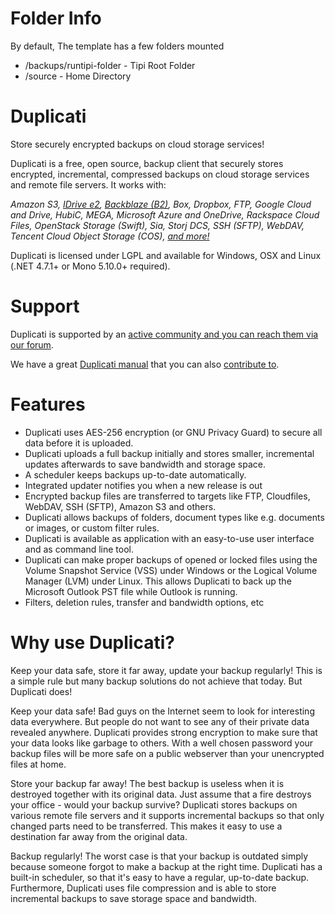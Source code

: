 # Folder Info

By default, The template has a few folders mounted

- /backups/runtipi-folder - Tipi Root Folder
- /source - Home Directory

# Duplicati

Store securely encrypted backups on cloud storage services!

Duplicati is a free, open source, backup client that securely stores encrypted, incremental, compressed backups on cloud storage services and remote file servers. It works with:

_Amazon S3, [IDrive e2](https://www.idrive.com/e2/duplicati 'Using Duplicati with IDrive e2'), [Backblaze (B2)](https://www.backblaze.com/blog/duplicati-backups-cloud-storage/ 'Duplicati with Backblaze B2 Cloud Storage'), Box, Dropbox, FTP, Google Cloud and Drive, HubiC, MEGA, Microsoft Azure and OneDrive, Rackspace Cloud Files, OpenStack Storage (Swift), Sia, Storj DCS, SSH (SFTP), WebDAV, Tencent Cloud Object Storage (COS), [and more!](https://duplicati.readthedocs.io/en/latest/01-introduction/#supported-backends)_

Duplicati is licensed under LGPL and available for Windows, OSX and Linux (.NET 4.7.1+ or Mono 5.10.0+ required).

# [](https://github.com/duplicati/duplicati#support)Support

Duplicati is supported by an [active community and you can reach them via our forum](https://forum.duplicati.com).

We have a great [Duplicati manual](https://docs.duplicati.com) that you can also [contribute to](https://github.com/kees-z/DuplicatiDocs).

# [](https://github.com/duplicati/duplicati#features)Features

- Duplicati uses AES-256 encryption (or GNU Privacy Guard) to secure all data before it is uploaded.
- Duplicati uploads a full backup initially and stores smaller, incremental updates afterwards to save bandwidth and storage space.
- A scheduler keeps backups up-to-date automatically.
- Integrated updater notifies you when a new release is out
- Encrypted backup files are transferred to targets like FTP, Cloudfiles, WebDAV, SSH (SFTP), Amazon S3 and others.
- Duplicati allows backups of folders, document types like e.g. documents or images, or custom filter rules.
- Duplicati is available as application with an easy-to-use user interface and as command line tool.
- Duplicati can make proper backups of opened or locked files using the Volume Snapshot Service (VSS) under Windows or the Logical Volume Manager (LVM) under Linux. This allows Duplicati to back up the Microsoft Outlook PST file while Outlook is running.
- Filters, deletion rules, transfer and bandwidth options, etc

# [](https://github.com/duplicati/duplicati#why-use-duplicati)Why use Duplicati?

Keep your data safe, store it far away, update your backup regularly! This is a simple rule but many backup solutions do not achieve that today. But Duplicati does!

Keep your data safe! Bad guys on the Internet seem to look for interesting data everywhere. But people do not want to see any of their private data revealed anywhere. Duplicati provides strong encryption to make sure that your data looks like garbage to others. With a well chosen password your backup files will be more safe on a public webserver than your unencrypted files at home.

Store your backup far away! The best backup is useless when it is destroyed together with its original data. Just assume that a fire destroys your office - would your backup survive? Duplicati stores backups on various remote file servers and it supports incremental backups so that only changed parts need to be transferred. This makes it easy to use a destination far away from the original data.

Backup regularly! The worst case is that your backup is outdated simply because someone forgot to make a backup at the right time. Duplicati has a built-in scheduler, so that it's easy to have a regular, up-to-date backup. Furthermore, Duplicati uses file compression and is able to store incremental backups to save storage space and bandwidth.

# [](https://github.com/duplicati/duplicati#contributing)
